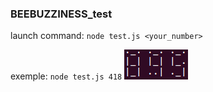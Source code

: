 ### BEEBUZZINESS_test

launch command:
`node test.js <your_number>`

exemple:
`node test.js 418`
![Screenshot](ex.png)